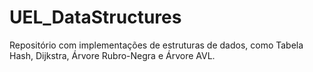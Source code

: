 # UEL_DataStructures
Repositório com implementações de estruturas de dados, como Tabela Hash, Dijkstra, Árvore Rubro-Negra e Árvore AVL.
